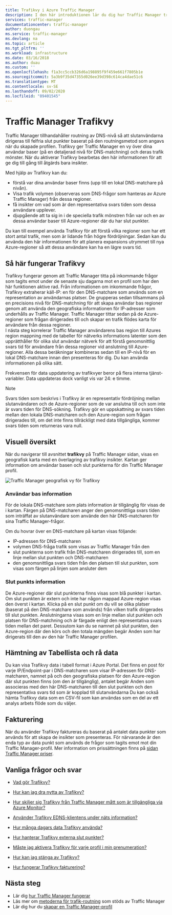 ```yaml
---
title: Trafikvy i Azure Traffic Manager
description: I den här introduktionen lär du dig hur Traffic Manager trafikvyer fungerar.
services: traffic-manager
documentationcenter: traffic-manager
author: duongau
ms.service: traffic-manager
ms.devlang: na
ms.topic: article
ms.tgt_pltfrm: ''
ms.workload: infrastructure
ms.date: 03/16/2018
ms.author: duau
ms.custom: ''
ms.openlocfilehash: f1a3cc5ccb326d6a198895f9f459e661f7805b1e
ms.sourcegitcommit: 5a3b9f35d47355d026ee39d398c614ca4dae51c6
ms.translationtype: MT
ms.contentlocale: sv-SE
ms.lasthandoff: 09/02/2020
ms.locfileid: "89401545"
---
```

# <a name="traffic-manager-traffic-view"></a>Traffic Manager Trafikvy

Traffic Manager tillhandahåller routning av DNS-nivå så att slutanvändarna dirigeras till felfria slut punkter baserat på den routningsmetod som angavs när du skapade profilen. Trafikvy ger Traffic Manager en vy över dina användar baser (på en detaljerad nivå för DNS-matchning) och deras trafik mönster. När du aktiverar Trafikvy bearbetas den här informationen för att ge dig till gång till åtgärds bara insikter. 

Med hjälp av Trafikvy kan du:
- förstå var dina användar baser finns (upp till en lokal DNS-matchare på nivån).
- Visa trafik volymen (observeras som DNS-frågor som hanteras av Azure Traffic Manager) från dessa regioner.
- få insikter om vad som är den representativa svars tiden som dessa användare upplever.
- djupgående att ta sig in i de speciella trafik mönstren från var och en av dessa användar baser till Azure-regioner där du har slut punkter. 

Du kan till exempel använda Trafikvy för att förstå vilka regioner som har ett stort antal trafik, men som är lidande från högre fördröjningar. Sedan kan du använda den här informationen för att planera expansions utrymmet till nya Azure-regioner så att dessa användare kan ha en lägre svars tid.

## <a name="how-traffic-view-works"></a>Så här fungerar Trafikvy

Trafikvy fungerar genom att Traffic Manager titta på inkommande frågor som tagits emot under de senaste sju dagarna mot en profil som har den här funktionen aktive rad. Från informationen om inkommande frågor, Trafikvy extraherar käll-IP: en för den DNS-matchare som används som en representation av användarnas platser. De grupperas sedan tillsammans på en precisions nivå för DNS-matchning för att skapa användar bas regioner genom att använda den geografiska informationen för IP-adresser som underhålls av Traffic Manager. Traffic Manager tittar sedan på de Azure-regioner som frågan dirigerades till och skapar en trafik flödes karta för användare från dessa regioner.  
I nästa steg korrelerar Traffic Manager användarens bas region till Azures region mappning med de tabeller för nätverks informations latenter som den upprätthåller för olika slut användar nätverk för att förstå genomsnittlig svars tid för användare från dessa regioner vid anslutning till Azure-regioner. Alla dessa beräkningar kombineras sedan till en IP-nivå för en lokal DNS-matchare innan den presenteras för dig. Du kan använda informationen på olika sätt.

Frekvensen för data uppdatering av trafikvyer beror på flera interna tjänst-variabler. Data uppdateras dock vanligt vis var 24: e timme.

>[!NOTE]
>Svars tiden som beskrivs i Trafikvy är en representativ fördröjning mellan slutanvändaren och de Azure-regioner som de var anslutna till och som inte är svars tiden för DNS-sökning. Trafikvy gör en uppskattning av svars tiden mellan den lokala DNS-matcharen och den Azure-region som frågan dirigerades till, om det inte finns tillräckligt med data tillgängliga, kommer svars tiden som returneras vara null. 

## <a name="visual-overview"></a>Visuell översikt

När du navigerar till avsnittet **trafikvy** på Traffic Manager sidan, visas en geografisk karta med en överlagring av trafikvy insikter. Kartan ger information om användar basen och slut punkterna för din Traffic Manager profil.

![Traffic Manager geografisk vy för Trafikvy][1]

### <a name="user-base-information"></a>Användar bas information

För de lokala DNS-matchare som plats information är tillgänglig för visas de i kartan. Färgen på DNS-matcharen anger den genomsnittliga svars tiden som inträffat av slutanvändare som använde den här DNS-matcharen för sina Traffic Manager-frågor.

Om du hovrar över en DNS-matchare på kartan visas följande:
- IP-adressen för DNS-matcharen
- volymen DNS-fråga trafik som visas av Traffic Manager från den
- slut punkterna som trafik från DNS-matcharen dirigerades till, som en linje mellan slut punkten och DNS-matcharen 
- den genomsnittliga svars tiden från den platsen till slut punkten, som visas som färgen på linjen som ansluter dem

### <a name="endpoint-information"></a>Slut punkts information

De Azure-regioner där slut punkterna finns visas som blå punkter i kartan. Om slut punkten är extern och inte har någon mappad Azure-region visas den överst i kartan. Klicka på en slut punkt om du vill se olika platser (baserat på den DNS-matchare som används) från vilken trafik dirigerades till slut punkten. Anslutningarna visas som en linje mellan slut punkten och platsen för DNS-matchning och är färgade enligt den representativa svars tiden mellan det paret. Dessutom kan du se namnet på slut punkten, den Azure-region där den körs och den totala mängden begär Anden som har dirigerats till den av den här Traffic Manager profilen.


## <a name="tabular-listing-and-raw-data-download"></a>Hämtning av Tabellista och rå data

Du kan visa Trafikvy data i tabell format i Azure Portal. Det finns en post för varje IP/Endpoint-par i DNS-matcharen som visar IP-adressen för DNS-matcharen, namnet på och den geografiska platsen för den Azure-region där slut punkten finns (om den är tillgänglig), antalet begär Anden som associeras med den här DNS-matcharen till den slut punkten och den representativa svars tid som är kopplad till slutanvändarna Du kan också hämta Trafikvy data som en CSV-fil som kan användas som en del av ett analys arbets flöde som du väljer.

## <a name="billing"></a>Fakturering

När du använder Trafikvy faktureras du baserat på antalet data punkter som används för att skapa de insikter som presenteras. För närvarande är den enda typ av data punkt som används de frågor som tagits emot mot din Traffic Manager-profil. Mer information om prissättningen finns på [sidan Traffic Manager priser](https://azure.microsoft.com/pricing/details/traffic-manager/).

## <a name="faqs"></a>Vanliga frågor och svar

* [Vad gör Trafikvy?](https://docs.microsoft.com/azure/traffic-manager/traffic-manager-faqs#what-does-traffic-view-do)

* [Hur kan jag dra nytta av Trafikvy?](https://docs.microsoft.com/azure/traffic-manager/traffic-manager-faqs#how-can-i-benefit-from-using-traffic-view)

* [Hur skiljer sig Trafikvy från Traffic Manager mått som är tillgängliga via Azure Monitor?](https://docs.microsoft.com/azure/traffic-manager/traffic-manager-faqs#how-is-traffic-view-different-from-the-traffic-manager-metrics-available-through-azure-monitor)

* [Använder Trafikvy EDNS-klientens under näts information?](https://docs.microsoft.com/azure/traffic-manager/traffic-manager-faqs#does-traffic-view-use-edns-client-subnet-information)

* [Hur många dagars data Trafikvy använda?](https://docs.microsoft.com/azure/traffic-manager/traffic-manager-faqs#how-many-days-of-data-does-traffic-view-use)

* [Hur hanterar Trafikvy externa slut punkter?](https://docs.microsoft.com/azure/traffic-manager/traffic-manager-faqs#how-does-traffic-view-handle-external-endpoints)

* [Måste jag aktivera Trafikvy för varje profil i min prenumeration?](https://docs.microsoft.com/azure/traffic-manager/traffic-manager-faqs#do-i-need-to-enable-traffic-view-for-each-profile-in-my-subscription)

* [Hur kan jag stänga av Trafikvy?](https://docs.microsoft.com/azure/traffic-manager/traffic-manager-faqs#how-can-i-turn-off-traffic-view)

* [Hur fungerar Trafikvy fakturering?](https://docs.microsoft.com/azure/traffic-manager/traffic-manager-faqs#how-does-traffic-view-billing-work)

## <a name="next-steps"></a>Nästa steg

- Lär dig [hur Traffic Manager fungerar](traffic-manager-overview.md)
- Läs mer om [metoderna för trafik-routning](traffic-manager-routing-methods.md) som stöds av Traffic Manager
- Lär dig hur du [skapar en Traffic Manager-profil](traffic-manager-create-profile.md)

<!--Image references-->
[1]: ./media/traffic-manager-traffic-view-overview/trafficview.png